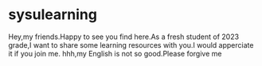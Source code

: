 # sysulearning
Hey,my friends.Happy to see you find here.As a fresh student of 2023 grade,I want to share some learning resources with you.I would apperciate it if you join me.
 hhh,my English is not so good.Please forgive me
